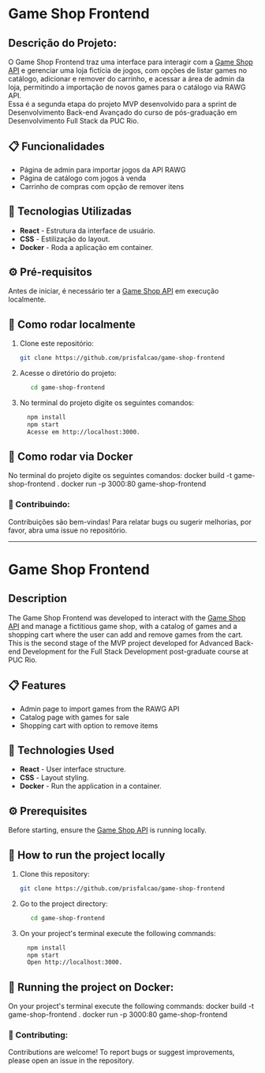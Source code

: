 # Game Shop Frontend
## Descrição do Projeto:

O Game Shop Frontend traz uma interface para interagir com a [Game Shop API](https://github.com/prisfalcao/game-shop-api) e gerenciar uma loja fictícia de jogos, com opções de listar games no catálogo, adicionar e remover do carrinho, e acessar a área de admin da loja, permitindo a importação de novos games para o catálogo via RAWG API.  
Essa é a segunda etapa do projeto MVP desenvolvido para a sprint de Desenvolvimento Back-end Avançado do curso de pós-graduação em Desenvolvimento Full Stack da PUC Rio.

## 📋 Funcionalidades

- Página de admin para importar jogos da API RAWG
- Página de catálogo com jogos à venda
- Carrinho de compras com opção de remover itens

## 🚀 Tecnologias Utilizadas

- **React** - Estrutura da interface de usuário.
- **CSS** - Estilização do layout.
- **Docker** - Roda a aplicação em container.

## ⚙️ Pré-requisitos

Antes de iniciar, é necessário ter a [Game Shop API](https://github.com/prisfalcao/game-shop-api) em execução localmente.

## 🚀 Como rodar localmente

1. Clone este repositório:
   ```bash
   git clone https://github.com/prisfalcao/game-shop-frontend
   
2. Acesse o diretório do projeto:
   ```bash
      cd game-shop-frontend
3. No terminal do projeto digite os seguintes comandos:
    ```bash
      npm install
      npm start
      Acesse em http://localhost:3000.

## 🚀 Como rodar via Docker
No terminal do projeto digite os seguintes comandos:
docker build -t game-shop-frontend .
docker run -p 3000:80 game-shop-frontend      

### 🤝 Contribuindo: 
Contribuições são bem-vindas! Para relatar bugs ou sugerir melhorias, por favor, abra uma issue no repositório.

--------------------------------------------------------
# Game Shop Frontend
## Description

The Game Shop Frontend was developed to interact with the [Game Shop API](https://github.com/prisfalcao/game-shop-api) and manage a fictitious game shop, with a catalog of games and a shopping cart where the user can add and remove games from the cart.
This is the second stage of the MVP project developed for Advanced Back-end Development for the Full Stack Development post-graduate course at PUC Rio.

## 📋 Features


- Admin page to import games from the RAWG API
- Catalog page with games for sale
- Shopping cart with option to remove items

## 🚀 Technologies Used

- **React** - User interface structure.
- **CSS** - Layout styling.
- **Docker** - Run the application in a container.

## ⚙️ Prerequisites

Before starting, ensure the [Game Shop API](https://github.com/prisfalcao/game-shop-api) is running locally.

## 🚀 How to run the project locally

1. Clone this repository:
   ```bash
   git clone https://github.com/prisfalcao/game-shop-frontend

2. Go to the project directory:
   ```bash
      cd game-shop-frontend
3. On your project's terminal execute the following commands:
    ```bash
      npm install
      npm start
      Open http://localhost:3000.

## 🚀 Running the project on Docker:
On your project's terminal execute the following commands:
docker build -t game-shop-frontend .
docker run -p 3000:80 game-shop-frontend   

### 🤝 Contributing: 
Contributions are welcome! To report bugs or suggest improvements, please open an issue in the repository.